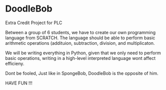 # DoodleBob

Extra Credit Project for PLC 

Between a group of 6 students, we have to create our own programming language from SCRATCH. 
The language should be able to perform basic arithmetic operations (addituion, subtraction, division, and multiplicaton.

We will be writing everything in Python, given that we only need to perform basic operations, writing in a high-level interpreted language 
 wont affect efficieny. 
 
 Dont be fooled, Just like in SpongeBob, DoodleBob is the opposite of him. 
 
 HAVE FUN !!!
